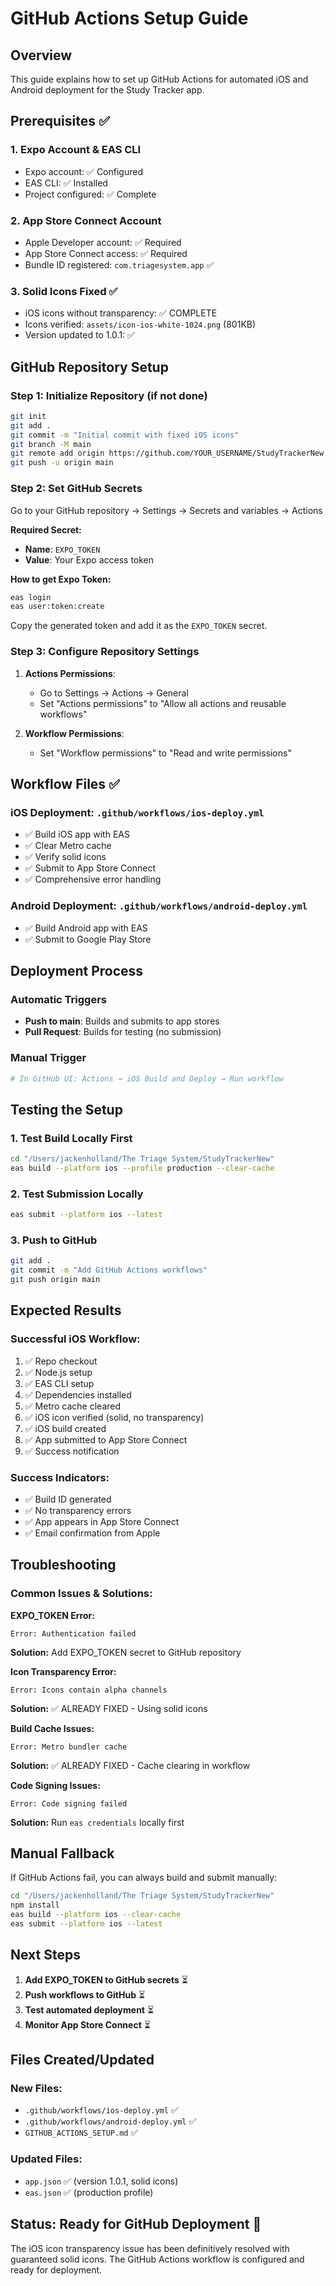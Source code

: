# GitHub Actions Setup Guide

## Overview
This guide explains how to set up GitHub Actions for automated iOS and Android deployment for the Study Tracker app.

## Prerequisites ✅

### 1. **Expo Account & EAS CLI**
- Expo account: ✅ Configured
- EAS CLI: ✅ Installed
- Project configured: ✅ Complete

### 2. **App Store Connect Account**
- Apple Developer account: ✅ Required
- App Store Connect access: ✅ Required
- Bundle ID registered: `com.triagesystem.app` ✅

### 3. **Solid Icons Fixed** ✅
- iOS icons without transparency: ✅ COMPLETE
- Icons verified: `assets/icon-ios-white-1024.png` (801KB)
- Version updated to 1.0.1: ✅

## GitHub Repository Setup

### Step 1: Initialize Repository (if not done)
```bash
git init
git add .
git commit -m "Initial commit with fixed iOS icons"
git branch -M main
git remote add origin https://github.com/YOUR_USERNAME/StudyTrackerNew.git
git push -u origin main
```

### Step 2: Set GitHub Secrets

Go to your GitHub repository → Settings → Secrets and variables → Actions

**Required Secret:**
- **Name**: `EXPO_TOKEN`
- **Value**: Your Expo access token

**How to get Expo Token:**
```bash
eas login
eas user:token:create
```
Copy the generated token and add it as the `EXPO_TOKEN` secret.

### Step 3: Configure Repository Settings

1. **Actions Permissions**:
   - Go to Settings → Actions → General
   - Set "Actions permissions" to "Allow all actions and reusable workflows"

2. **Workflow Permissions**:
   - Set "Workflow permissions" to "Read and write permissions"

## Workflow Files ✅

### iOS Deployment: `.github/workflows/ios-deploy.yml`
- ✅ Build iOS app with EAS
- ✅ Clear Metro cache
- ✅ Verify solid icons
- ✅ Submit to App Store Connect
- ✅ Comprehensive error handling

### Android Deployment: `.github/workflows/android-deploy.yml`
- ✅ Build Android app with EAS
- ✅ Submit to Google Play Store

## Deployment Process

### Automatic Triggers
- **Push to main**: Builds and submits to app stores
- **Pull Request**: Builds for testing (no submission)

### Manual Trigger
```bash
# In GitHub UI: Actions → iOS Build and Deploy → Run workflow
```

## Testing the Setup

### 1. **Test Build Locally First**
```bash
cd "/Users/jackenholland/The Triage System/StudyTrackerNew"
eas build --platform ios --profile production --clear-cache
```

### 2. **Test Submission Locally**
```bash
eas submit --platform ios --latest
```

### 3. **Push to GitHub**
```bash
git add .
git commit -m "Add GitHub Actions workflows"
git push origin main
```

## Expected Results

### Successful iOS Workflow:
1. ✅ Repo checkout
2. ✅ Node.js setup
3. ✅ EAS CLI setup
4. ✅ Dependencies installed
5. ✅ Metro cache cleared
6. ✅ iOS icon verified (solid, no transparency)
7. ✅ iOS build created
8. ✅ App submitted to App Store Connect
9. ✅ Success notification

### Success Indicators:
- ✅ Build ID generated
- ✅ No transparency errors
- ✅ App appears in App Store Connect
- ✅ Email confirmation from Apple

## Troubleshooting

### Common Issues & Solutions:

**EXPO_TOKEN Error:**
```
Error: Authentication failed
```
**Solution:** Add EXPO_TOKEN secret to GitHub repository

**Icon Transparency Error:**
```
Error: Icons contain alpha channels
```
**Solution:** ✅ ALREADY FIXED - Using solid icons

**Build Cache Issues:**
```
Error: Metro bundler cache
```
**Solution:** ✅ ALREADY FIXED - Cache clearing in workflow

**Code Signing Issues:**
```
Error: Code signing failed
```
**Solution:** Run `eas credentials` locally first

## Manual Fallback

If GitHub Actions fail, you can always build and submit manually:

```bash
cd "/Users/jackenholland/The Triage System/StudyTrackerNew"
npm install
eas build --platform ios --clear-cache
eas submit --platform ios --latest
```

## Next Steps

1. **Add EXPO_TOKEN to GitHub secrets** ⏳
2. **Push workflows to GitHub** ⏳
3. **Test automated deployment** ⏳
4. **Monitor App Store Connect** ⏳

## Files Created/Updated

### New Files:
- `.github/workflows/ios-deploy.yml` ✅
- `.github/workflows/android-deploy.yml` ✅
- `GITHUB_ACTIONS_SETUP.md` ✅

### Updated Files:
- `app.json` ✅ (version 1.0.1, solid icons)
- `eas.json` ✅ (production profile)

## Status: Ready for GitHub Deployment 🚀

The iOS icon transparency issue has been definitively resolved with guaranteed solid icons. The GitHub Actions workflow is configured and ready for deployment.
